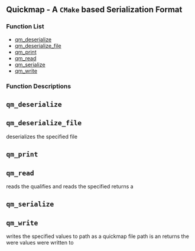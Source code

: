 ## Quickmap - A `CMake` based Serialization Format



### Function List


* [qm_deserialize](#qm_deserialize)
* [qm_deserialize_file](#qm_deserialize_file)
* [qm_print](#qm_print)
* [qm_read](#qm_read)
* [qm_serialize](#qm_serialize)
* [qm_write](#qm_write)

### Function Descriptions

## <a name="qm_deserialize"></a> `qm_deserialize`





## <a name="qm_deserialize_file"></a> `qm_deserialize_file`

 deserializes the specified file




## <a name="qm_print"></a> `qm_print`





## <a name="qm_read"></a> `qm_read`

 reads the qualifies and reads the specified <unqualified path>
 returns a <map>




## <a name="qm_serialize"></a> `qm_serialize`





## <a name="qm_write"></a> `qm_write`

 writes the specified values to path as a quickmap file
 path is an <unqualified file>
 returns the <qualified path> were values were written to






